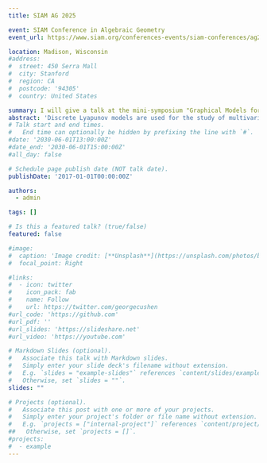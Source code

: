 ```yaml
---
title: SIAM AG 2025

event: SIAM Conference in Algebraic Geometry
event_url: https://www.siam.org/conferences-events/siam-conferences/ag25/

location: Madison, Wisconsin
#address:
#  street: 450 Serra Mall
#  city: Stanford
#  region: CA
#  postcode: '94305'
#  country: United States

summary: I will give a talk at the mini-symposium "Graphical Models for Stochastic Dynamical Systems"
abstract: 'Discrete Lyapunov models are used for the study of multivariate time series data. The process is defined by a directed weighted graph, that depicts dependencies of variables as edges. Assuming that variables are non-gaussian, we use higher order cumulants to study the model identifiability question. Our approach is to use algebraic methods. In this talk we will discuss the parameter identifiability of certain classes of graphs, and the graph identifiability using characterization of the second, third, and higher order cumulants.'
# Talk start and end times.
#   End time can optionally be hidden by prefixing the line with `#`.
#date: '2030-06-01T13:00:00Z'
#date_end: '2030-06-01T15:00:00Z'
#all_day: false

# Schedule page publish date (NOT talk date).
publishDate: '2017-01-01T00:00:00Z'

authors:
  - admin

tags: []

# Is this a featured talk? (true/false)
featured: false

#image:
#  caption: 'Image credit: [**Unsplash**](https://unsplash.com/photos/bzdhc5b3Bxs)'
#  focal_point: Right

#links:
#  - icon: twitter
#    icon_pack: fab
#    name: Follow
#    url: https://twitter.com/georgecushen
#url_code: 'https://github.com'
#url_pdf: ''
#url_slides: 'https://slideshare.net'
#url_video: 'https://youtube.com'

# Markdown Slides (optional).
#   Associate this talk with Markdown slides.
#   Simply enter your slide deck's filename without extension.
#   E.g. `slides = "example-slides"` references `content/slides/example-slides.md`.
#   Otherwise, set `slides = ""`.
slides: ""

# Projects (optional).
#   Associate this post with one or more of your projects.
#   Simply enter your project's folder or file name without extension.
#   E.g. `projects = ["internal-project"]` references `content/project/deep-learning/index.md`.
##   Otherwise, set `projects = []`.
#projects:
#  - example
---
```

